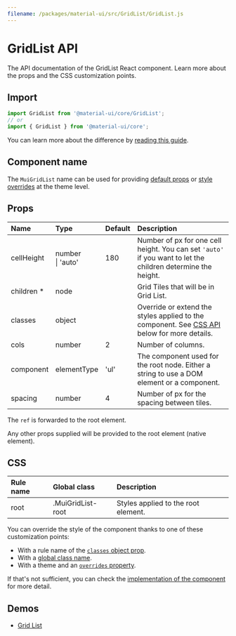 ```yaml
---
filename: /packages/material-ui/src/GridList/GridList.js
---
```


<!--- This documentation is automatically generated, do not try to edit it. -->

# GridList API

<p class="description">The API documentation of the GridList React component. Learn more about the props and the CSS customization points.</p>

## Import

```js
import GridList from '@material-ui/core/GridList';
// or
import { GridList } from '@material-ui/core';
```

You can learn more about the difference by [reading this guide](/guides/minimizing-bundle-size/).



## Component name

The `MuiGridList` name can be used for providing [default props](/customization/globals/#default-props) or [style overrides](/customization/globals/#css) at the theme level.


## Props

| Name | Type | Default | Description |
|:-----|:-----|:--------|:------------|
| <span class="prop-name">cellHeight</span> | <span class="prop-type">number<br>&#124;&nbsp;'auto'</span> | <span class="prop-default">180</span> | Number of px for one cell height. You can set `'auto'` if you want to let the children determine the height. |
| <span class="prop-name required">children&nbsp;*</span> | <span class="prop-type">node</span> |  | Grid Tiles that will be in Grid List. |
| <span class="prop-name">classes</span> | <span class="prop-type">object</span> |  | Override or extend the styles applied to the component. See [CSS API](#css) below for more details. |
| <span class="prop-name">cols</span> | <span class="prop-type">number</span> | <span class="prop-default">2</span> | Number of columns. |
| <span class="prop-name">component</span> | <span class="prop-type">elementType</span> | <span class="prop-default">'ul'</span> | The component used for the root node. Either a string to use a DOM element or a component. |
| <span class="prop-name">spacing</span> | <span class="prop-type">number</span> | <span class="prop-default">4</span> | Number of px for the spacing between tiles. |

The `ref` is forwarded to the root element.

Any other props supplied will be provided to the root element (native element).

## CSS

| Rule name | Global class | Description |
|:-----|:-------------|:------------|
| <span class="prop-name">root</span> | <span class="prop-name">.MuiGridList-root</span> | Styles applied to the root element.

You can override the style of the component thanks to one of these customization points:

- With a rule name of the [`classes` object prop](/customization/components/#overriding-styles-with-classes).
- With a [global class name](/customization/components/#overriding-styles-with-global-class-names).
- With a theme and an [`overrides` property](/customization/globals/#css).

If that's not sufficient, you can check the [implementation of the component](https://github.com/mui-org/material-ui/blob/master/packages/material-ui/src/GridList/GridList.js) for more detail.

## Demos

- [Grid List](/components/grid-list/)

